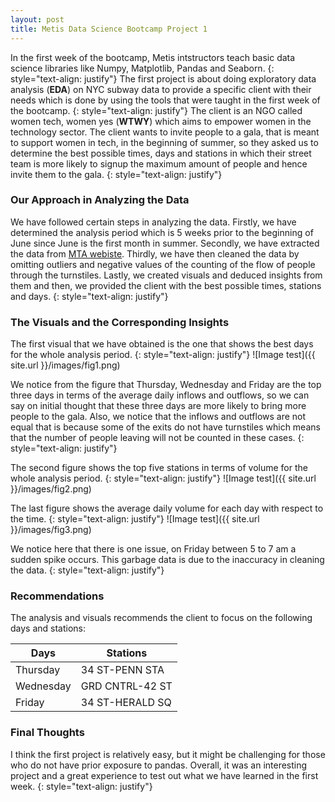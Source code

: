 ```yaml
---
layout: post
title: Metis Data Science Bootcamp Project 1
---
```


In the first week of the bootcamp, Metis intstructors teach basic data science libraries like Numpy, Matplotlib, Pandas and Seaborn.
{: style="text-align: justify"}
The first project is about doing exploratory data analysis (**EDA**) on NYC subway data to provide a specific client with their needs which is done by using the tools that were taught in the first week of the bootcamp.
{: style="text-align: justify"}
The client is an NGO called women tech, women yes (**WTWY**) which aims to empower women in the technology sector. The client wants to invite people to a gala, that is meant to support women in tech, in the beginning of summer, so they asked us to determine the best possible times, days and stations in which their street team is more likely to signup the maximum amount of people and hence invite them to the gala.
{: style="text-align: justify"}
### Our Approach in Analyzing the Data

We have followed certain steps in analyzing the data. Firstly, we have determined the analysis period which is 5 weeks prior to the beginning of June since June is the first month in summer. Secondly, we have extracted the data from [MTA webiste](http://web.mta.info/nyct/subway/). Thirdly, we have then cleaned the data by omitting outliers and negative values of the counting of the flow of people through the turnstiles. Lastly, we created visuals and deduced insights from them and then, we provided the client with the best possible times, stations and days.
{: style="text-align: justify"}
### The Visuals and the Corresponding Insights

The first visual that we have obtained is the one that shows the best days for the whole analysis period.
{: style="text-align: justify"}
![Image test]({{ site.url }}/images/fig1.png)

We notice from the figure that Thursday, Wednesday and Friday are the top three days
in terms of the average daily inflows and outflows, so we can say on initial thought that these three days are more likely to bring more people to the gala. Also, we notice that the inflows and outflows are not equal that is because some of the exits
do not have turnstiles which means that the number of people leaving will not be counted in these cases.
 {: style="text-align: justify"}

 The second figure shows the top five stations in terms of volume for the whole analysis period.
{: style="text-align: justify"}
![Image test]({{ site.url }}/images/fig2.png)

The last figure shows the average daily volume for each day with respect to the time.
{: style="text-align: justify"}
![Image test]({{ site.url }}/images/fig3.png)

We notice here that there is one issue, on Friday between 5 to 7 am a sudden spike occurs. This garbage data is due to the inaccuracy in cleaning the data.
{: style="text-align: justify"}

### Recommendations

The analysis and visuals recommends the client to focus on the following days and stations:

| Days       | Stations        |
|------------|-----------------|
| Thursday   | 34 ST-PENN STA  |
| Wednesday  | GRD CNTRL-42 ST |
| Friday     | 34 ST-HERALD SQ |

### Final Thoughts

I think the first project is relatively easy, but it might be challenging for those
who do not have prior exposure to pandas. Overall, it was an interesting project
and a great experience to test out what we have learned in the first week.
{: style="text-align: justify"}
